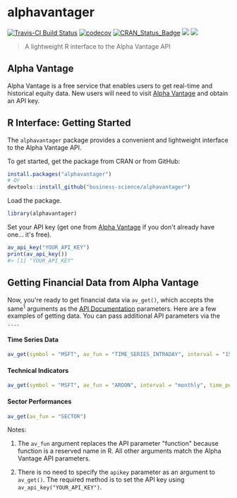 
<!-- README.md is generated from README.Rmd. Please edit that file -->
alphavantager
=============

[![Travis-CI Build Status](https://travis-ci.org/business-science/alphavantager.svg?branch=master)](https://travis-ci.org/business-science/alphavantager.svg?branch=master) [![codecov](https://codecov.io/gh/business-science/alphavantager/branch/master/graph/badge.svg)](https://codecov.io/gh/business-science/alphavantager) [![CRAN\_Status\_Badge](http://www.r-pkg.org/badges/version/alphavantager)](https://cran.r-project.org/package=alphavantager) ![](http://cranlogs.r-pkg.org/badges/alphavantager?color=brightgreen) ![](http://cranlogs.r-pkg.org/badges/grand-total/alphavantager?color=brightgreen)

<!-- <img src="tools/logo.png" width="147" height="170" align="right" /> -->
> A lightweight R interface to the Alpha Vantage API

Alpha Vantage
-------------

Alpha Vantage is a free service that enables users to get real-time and historical equity data. New users will need to visit [Alpha Vantage](https://www.alphavantage.co/) and obtain an API key.

R Interface: Getting Started
----------------------------

The `alphavantager` package provides a convenient and lightweight interface to the Alpha Vantage API.

To get started, get the package from CRAN or from GitHub:

``` r
install.packages("alphavantager")
# Or
devtools::install_github("business-science/alphavantager")
```

Load the package.

``` r
library(alphavantager)
```

Set your API key (get one from [Alpha Vantage](https://www.alphavantage.co/) if you don't already have one... it's free).

``` r
av_api_key("YOUR_API_KEY")
print(av_api_key())
#> [1] "YOUR_API_KEY"
```

Getting Financial Data from Alpha Vantage
-----------------------------------------

Now, you're ready to get financial data via `av_get()`, which accepts the same<sup>1</sup> arguments as the [API Documentation](https://www.alphavantage.co/documentation/) parameters. Here are a few examples of getting data. You can pass additional API parameters via the `...`.

#### Time Series Data

``` r
av_get(symbol = "MSFT", av_fun = "TIME_SERIES_INTRADAY", interval = "15min")
```

#### Technical Indicators

``` r
av_get(symbol = "MSFT", av_fun = "AROON", interval = "monthly", time_period = 60)
```

#### Sector Performances

``` r
av_get(av_fun = "SECTOR")
```

Notes:

1.  The `av_fun` argument replaces the API parameter "function" because function is a reserved name in R. All other arguments match the Alpha Vantage API parameters.

2.  There is no need to specify the `apikey` parameter as an argument to `av_get()`. The required method is to set the API key using `av_api_key("YOUR_API_KEY")`.
